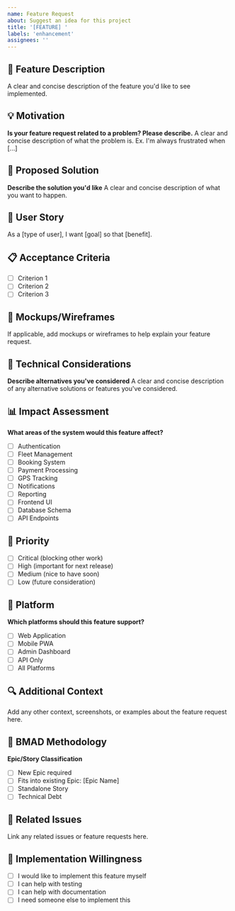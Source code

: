 ```yaml
---
name: Feature Request
about: Suggest an idea for this project
title: '[FEATURE] '
labels: 'enhancement'
assignees: ''
---
```


## 🚀 Feature Description
A clear and concise description of the feature you'd like to see implemented.

## 💡 Motivation
**Is your feature request related to a problem? Please describe.**
A clear and concise description of what the problem is. Ex. I'm always frustrated when [...]

## 🎯 Proposed Solution
**Describe the solution you'd like**
A clear and concise description of what you want to happen.

## 🔄 User Story
As a [type of user], I want [goal] so that [benefit].

## 📋 Acceptance Criteria
- [ ] Criterion 1
- [ ] Criterion 2
- [ ] Criterion 3

## 🎨 Mockups/Wireframes
If applicable, add mockups or wireframes to help explain your feature request.

## 🔧 Technical Considerations
**Describe alternatives you've considered**
A clear and concise description of any alternative solutions or features you've considered.

## 📊 Impact Assessment
**What areas of the system would this feature affect?**
- [ ] Authentication
- [ ] Fleet Management
- [ ] Booking System
- [ ] Payment Processing
- [ ] GPS Tracking
- [ ] Notifications
- [ ] Reporting
- [ ] Frontend UI
- [ ] Database Schema
- [ ] API Endpoints

## 🎯 Priority
- [ ] Critical (blocking other work)
- [ ] High (important for next release)
- [ ] Medium (nice to have soon)
- [ ] Low (future consideration)

## 📱 Platform
**Which platforms should this feature support?**
- [ ] Web Application
- [ ] Mobile PWA
- [ ] Admin Dashboard
- [ ] API Only
- [ ] All Platforms

## 🔍 Additional Context
Add any other context, screenshots, or examples about the feature request here.

## 🎯 BMAD Methodology
**Epic/Story Classification**
- [ ] New Epic required
- [ ] Fits into existing Epic: [Epic Name]
- [ ] Standalone Story
- [ ] Technical Debt

## 📝 Related Issues
Link any related issues or feature requests here.

## 🤝 Implementation Willingness
- [ ] I would like to implement this feature myself
- [ ] I can help with testing
- [ ] I can help with documentation
- [ ] I need someone else to implement this
